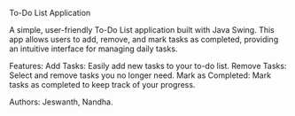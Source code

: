 To-Do List Application

A simple, user-friendly To-Do List application built with Java Swing. This app allows users to add, remove, and mark tasks as completed, providing an intuitive interface for managing daily tasks.


Features: 
Add Tasks: Easily add new tasks to your to-do list.
Remove Tasks: Select and remove tasks you no longer need.
Mark as Completed: Mark tasks as completed to keep track of your progress.


Authors: 
Jeswanth, Nandha.
